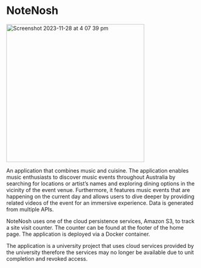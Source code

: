 # NoteNosh

<img width="363" alt="Screenshot 2023-11-28 at 4 07 39 pm" src="https://github.com/codykhor/notenosh/assets/70186145/f7fb3aa7-87fb-48bc-8322-f4639ea0bffc">

An application that combines music and cuisine. The application enables music enthusiasts to discover music events throughout Australia by searching for locations or artist’s names and exploring dining options in the vicinity of the event venue. Furthermore, it features music events that are happening on the current day and allows users to dive deeper by providing related videos of the event for an immersive experience. Data is generated from multiple APIs.

NoteNosh uses one of the cloud persistence services, Amazon S3, to track a site visit counter. The counter can be found at the footer of the home page. The application is deployed via a Docker container.

The application is a university project that uses cloud services provided by the university therefore the services may no longer be available due to unit completion and revoked access.
